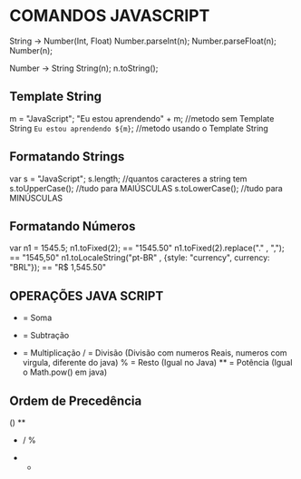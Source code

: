 # COMANDOS JAVASCRIPT


String -> Number(Int, Float)
Number.parseInt(n);
Number.parseFloat(n);
Number(n);


Number -> String
String(n);
n.toString();


## Template String
m = "JavaScript"; 
"Eu estou aprendendo" + m;	//metodo sem Template String
`Eu estou aprendendo ${m}`; 	//metodo usando o Template String


## Formatando Strings
var s = "JavaScript";
s.length;			//quantos caracteres a string tem
s.toUpperCase();		//tudo para MAIÚSCULAS
s.toLowerCase();		//tudo para MINÚSCULAS


## Formatando Números
var n1 = 1545.5;
n1.toFixed(2);    == "1545.50" 
n1.toFixed(2).replace("." , ",");  == "1545,50" 
n1.toLocaleString("pt-BR" , {style: "currency", currency: "BRL"});   == "R$ 1,545.50"


## OPERAÇÕES JAVA SCRIPT

+ = Soma
- = Subtração 
* = Multiplicação
/ = Divisão (Divisão com numeros Reais, numeros com virgula, diferente do java)
% = Resto (Igual no Java)
** = Potência (Igual o Math.pow() em java)

## Ordem de Precedência 

()
**
* / %
+ -